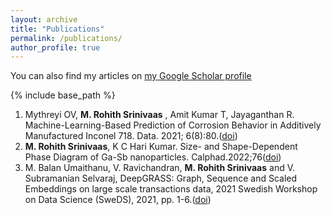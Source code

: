 ```yaml
---
layout: archive
title: "Publications"
permalink: /publications/
author_profile: true
---
```


You can also find my articles on <u><a href="https://scholar.google.com/citations?user=cCKzNMMAAAAJ&hl=en">my Google Scholar profile</a></u>


{% include base_path %}

1. Mythreyi OV, **M. Rohith Srinivaas** , Amit Kumar T, Jayaganthan R. Machine-Learning-Based Prediction of Corrosion
Behavior in Additively Manufactured Inconel 718. Data. 2021; 6(8):80.(<a href="https://doi.org/10.3390/data6080080">doi</a>)
2. **M. Rohith Srinivaas**, K C Hari Kumar. Size- and Shape-Dependent Phase Diagram of Ga-Sb nanoparticles. Calphad.2022;76(<a href="https://doi.org/10.1016/j.calphad.2021.102389">doi</a>)
3. M. Balan Umaithanu, V. Ravichandran, **M. Rohith Srinivaas** and V. Subramanian Selvaraj, DeepGRASS: Graph,
Sequence and Scaled Embeddings on large scale transactions data, 2021 Swedish Workshop on Data Science (SweDS),
2021, pp. 1-6.(<a href="https://doi.org/10.1109/SweDS53855.2021.9638270">doi</a>)


